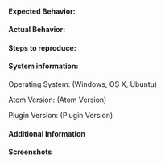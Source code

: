#### Expected Behavior:

#### Actual Behavior:

#### Steps to reproduce:

#### System information:
Operating System:  (Windows, OS X, Ubuntu)

Atom Version: (Atom Version)

Plugin Version: (Plugin Version)

#### Additional Information

#### Screenshots
